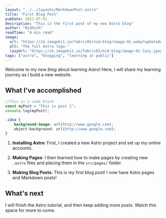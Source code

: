 ```yaml
---
layout: "../../layouts/MarkdownPost.astro"
title: "First Blog Post"
pubDate: 2022-07-01
description: "This is the first post of my new Astro blog"
author: "Nidhish"
readTime: "4 min read"
image:
  url: "https://ik.imagekit.io/fabric01/nid-blog/image-01.webp?updatedAt=1697220074302"
  alt: "The full Astro logo."
  lazyUrl: "https://ik.imagekit.io/fabric01/nid-blog/image-01-lazy.jpeg?updatedAt=1697222868033"
tags: ["astro", "blogging", "learning in public"]
---
```


Welcome to my _new blog_ about learning Astro! Here, I will share my learning journey as I build a new website.

## What I've accomplished

```js
//This is a code block
const myPost = "This is post 1";
console.log(myPost);
```

```css
.idea {
	background-image: url(http://www.google.com);
	object-background: url(http://www.google.com);
}
```

1. **Installing Astro**: First, I created a new Astro project and set up my online accounts.

2. **Making Pages**: I then learned how to make pages by creating new `.astro` files and placing them in the `src/pages/` folder.

3. **Making Blog Posts**: This is my first blog post! I now have Astro pages and Markdown posts!

## What's next

I will finish the Astro tutorial, and then keep adding more posts. Watch this space for more to come.
